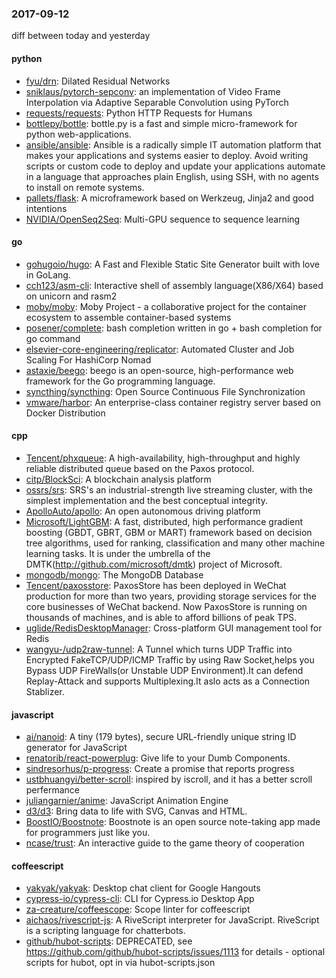### 2017-09-12
diff between today and yesterday

#### python
* [fyu/drn](https://github.com/fyu/drn): Dilated Residual Networks
* [sniklaus/pytorch-sepconv](https://github.com/sniklaus/pytorch-sepconv): an implementation of Video Frame Interpolation via Adaptive Separable Convolution using PyTorch
* [requests/requests](https://github.com/requests/requests): Python HTTP Requests for Humans 
* [bottlepy/bottle](https://github.com/bottlepy/bottle): bottle.py is a fast and simple micro-framework for python web-applications.
* [ansible/ansible](https://github.com/ansible/ansible): Ansible is a radically simple IT automation platform that makes your applications and systems easier to deploy. Avoid writing scripts or custom code to deploy and update your applications automate in a language that approaches plain English, using SSH, with no agents to install on remote systems.
* [pallets/flask](https://github.com/pallets/flask): A microframework based on Werkzeug, Jinja2 and good intentions
* [NVIDIA/OpenSeq2Seq](https://github.com/NVIDIA/OpenSeq2Seq): Multi-GPU sequence to sequence learning

#### go
* [gohugoio/hugo](https://github.com/gohugoio/hugo): A Fast and Flexible Static Site Generator built with love in GoLang.
* [cch123/asm-cli](https://github.com/cch123/asm-cli): Interactive shell of assembly language(X86/X64) based on unicorn and rasm2
* [moby/moby](https://github.com/moby/moby): Moby Project - a collaborative project for the container ecosystem to assemble container-based systems
* [posener/complete](https://github.com/posener/complete): bash completion written in go + bash completion for go command
* [elsevier-core-engineering/replicator](https://github.com/elsevier-core-engineering/replicator): Automated Cluster and Job Scaling For HashiCorp Nomad
* [astaxie/beego](https://github.com/astaxie/beego): beego is an open-source, high-performance web framework for the Go programming language.
* [syncthing/syncthing](https://github.com/syncthing/syncthing): Open Source Continuous File Synchronization
* [vmware/harbor](https://github.com/vmware/harbor): An enterprise-class container registry server based on Docker Distribution

#### cpp
* [Tencent/phxqueue](https://github.com/Tencent/phxqueue): A high-availability, high-throughput and highly reliable distributed queue based on the Paxos protocol.
* [citp/BlockSci](https://github.com/citp/BlockSci): A blockchain analysis platform
* [ossrs/srs](https://github.com/ossrs/srs): SRS's an industrial-strength live streaming cluster, with the simplest implementation and the best conceptual integrity.
* [ApolloAuto/apollo](https://github.com/ApolloAuto/apollo): An open autonomous driving platform
* [Microsoft/LightGBM](https://github.com/Microsoft/LightGBM): A fast, distributed, high performance gradient boosting (GBDT, GBRT, GBM or MART) framework based on decision tree algorithms, used for ranking, classification and many other machine learning tasks. It is under the umbrella of the DMTK(http://github.com/microsoft/dmtk) project of Microsoft.
* [mongodb/mongo](https://github.com/mongodb/mongo): The MongoDB Database
* [Tencent/paxosstore](https://github.com/Tencent/paxosstore): PaxosStore has been deployed in WeChat production for more than two years, providing storage services for the core businesses of WeChat backend. Now PaxosStore is running on thousands of machines, and is able to afford billions of peak TPS.
* [uglide/RedisDesktopManager](https://github.com/uglide/RedisDesktopManager):  Cross-platform GUI management tool for Redis
* [wangyu-/udp2raw-tunnel](https://github.com/wangyu-/udp2raw-tunnel): A Tunnel which turns UDP Traffic into Encrypted FakeTCP/UDP/ICMP Traffic by using Raw Socket,helps you Bypass UDP FireWalls(or Unstable UDP Environment).It can defend Replay-Attack and supports Multiplexing.It aslo acts as a Connection Stablizer.

#### javascript
* [ai/nanoid](https://github.com/ai/nanoid): A tiny (179 bytes), secure URL-friendly unique string ID generator for JavaScript
* [renatorib/react-powerplug](https://github.com/renatorib/react-powerplug):  Give life to your Dumb Components.
* [sindresorhus/p-progress](https://github.com/sindresorhus/p-progress): Create a promise that reports progress
* [ustbhuangyi/better-scroll](https://github.com/ustbhuangyi/better-scroll): inspired by iscroll, and it has a better scroll perfermance
* [juliangarnier/anime](https://github.com/juliangarnier/anime): JavaScript Animation Engine
* [d3/d3](https://github.com/d3/d3): Bring data to life with SVG, Canvas and HTML. 
* [BoostIO/Boostnote](https://github.com/BoostIO/Boostnote):  Boostnote is an open source note-taking app made for programmers just like you.
* [ncase/trust](https://github.com/ncase/trust): An interactive guide to the game theory of cooperation

#### coffeescript
* [yakyak/yakyak](https://github.com/yakyak/yakyak): Desktop chat client for Google Hangouts
* [cypress-io/cypress-cli](https://github.com/cypress-io/cypress-cli): CLI for Cypress.io Desktop App
* [za-creature/coffeescope](https://github.com/za-creature/coffeescope): Scope linter for coffeescript
* [aichaos/rivescript-js](https://github.com/aichaos/rivescript-js): A RiveScript interpreter for JavaScript. RiveScript is a scripting language for chatterbots.
* [github/hubot-scripts](https://github.com/github/hubot-scripts): DEPRECATED, see https://github.com/github/hubot-scripts/issues/1113 for details - optional scripts for hubot, opt in via hubot-scripts.json
